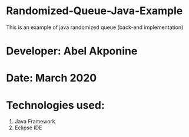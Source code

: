 # Randomized-Queue-Java-Example
This is an example of java randomized queue (back-end implementation)

# Developer: Abel Akponine
# Date: March 2020

# Technologies used:
1. Java Framework
2. Eclipse IDE
